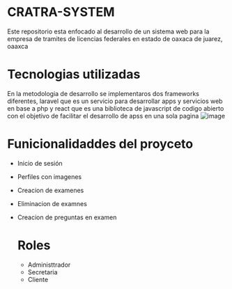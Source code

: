 # CRATRA-SYSTEM
Este repositorio esta enfocado al desarrollo de un sistema web para la empresa de tramites de licencias federales en estado de oaxaca de juarez, oaaxca 


# Tecnologias utilizadas
  En la metodologia de desarrollo se implementaros dos frameworks diferentes, laravel que es un servicio para desarrollar apps y servicios web en base a php
  y react que es una biblioteca de javascript de codigo abierto con el objetivo de facilitar el desarrollo de apss en una sola pagina
![image](https://github.com/user-attachments/assets/16baec6e-ca2b-46c4-b197-be7509654320)


# Funicionalidaddes del proyceto 

- Inicio de sesión
- Perfiles con imagenes
- Creacion de examenes
- Eliminacion de examnes
- Creacion de preguntas en examen

  # Roles
  - Administtrador
  - Secretaria 
  - Cliente 
